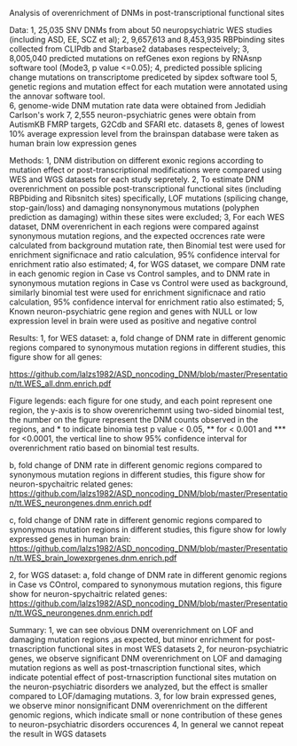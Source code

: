 Analysis of overenrichment of DNMs in post-transcriptional functional sites

Data:
1, 25,035 SNV DNMs from about 50 neuropsychiatric WES studies (including ASD, EE, SCZ et al);
2, 9,657,613 and 8,453,935 RBPbinding sites collected from CLIPdb and Starbase2 databases respecteively; 
3, 8,005,040 predicted mutations on refGenes exon regions by RNAsnp software tool (Mode3, p value <=0.05);
4, predicted possible splicing change mutations on transcriptome prediceted by sipdex software tool 
5, genetic regions and mutation effect for each mutation were annotated using the annovar software tool.  
6, genome-wide DNM mutation rate data were obtained from Jedidiah Carlson's work
7, 2,555 neuron-psychiatric genes were obtain from AutismKB
FMRP targets, G2Cdb and SFARI etc. datasets
8, genes of lowest 10% average expression level from the brainspan database were taken as human brain low expression genes

Methods:
1, DNM distribution on different exonic regions according to mutation effect or post-transcriptional modifications were compared using WES and WGS datasets for each study sepretely. 
2, To estimate DNM overenrichment on possible post-transcriptional functional sites (including RBPbiding and Ribsnitch sites) specifically, LOF mutations (spilicing change, stop-gain/loss) and damaging nonsynonymous mutations (polyphen prediction as damaging) within these sites were excluded;
3, For each WES dataset, DNM overenrichent in each regions were compared against synonymous mutation regions, and the expected occrences rate were calculated from background mutation rate, then Binomial test were used for enrichment significnace and ratio calculation, 95% confidence interval for enrichment ratio also estimated;
4, for WGS dataset, we compare DNM rate in each genomic region in Case vs Control samples, and to DNM rate in synonymous mutation regions in Case vs Control were used as background, similarly binomial test were used for enrichment significnace and ratio calculation, 95% confidence interval for enrichment ratio also estimated;
5, Known neuron-psychiatric gene region and genes with NULL or low expression level in brain were used as positive and negative control 

Results:
1, for WES dataset:
a, fold change of DNM rate in different genomic regions compared to synonymous mutation regions in different studies, this figure show for all genes:

https://github.com/lalzs1982/ASD_noncoding_DNM/blob/master/Presentation/tt.WES_all.dnm.enrich.pdf

Figure legends: each figure for one study, and each point represent one region, the y-axis is to show overenrichemnt using two-sided binomial test, the number on the figure represent the DNM counts observed in the regions, and * to indicate binomia test p value < 0.05, ** for < 0.001 and *** for <0.0001, the vertical line to show 95% confidence interval for overenrichment ratio based on binomial test results. 

b, fold change of DNM rate in different genomic regions compared to synonymous mutation regions in different studies, this figure show for neuron-spychaitric related genes:
https://github.com/lalzs1982/ASD_noncoding_DNM/blob/master/Presentation/tt.WES_neurongenes.dnm.enrich.pdf

c, fold change of DNM rate in different genomic regions compared to synonymous mutation regions in different studies, this figure show for lowly expressed genes in human brain:
https://github.com/lalzs1982/ASD_noncoding_DNM/blob/master/Presentation/tt.WES_brain_lowexprgenes.dnm.enrich.pdf

2, for WGS dataset:
a, fold change of DNM rate in different genomic regions in Case vs COntrol, compared to synonymous mutation regions, this figure show for neuron-spychaitric related genes:
https://github.com/lalzs1982/ASD_noncoding_DNM/blob/master/Presentation/tt.WGS_neurongenes.dnm.enrich.pdf


Summary:
1, we can see obvious DNM overenrichment on LOF and damaging mutation regions ,as expected, but minor enrichment for post-trnascription functional sites in most WES datasets
2, for neuron-psychiatric genes, we observe significant DNM overenrichment on LOF and damaging mutation regions as well as post-trnascription functional sites, which indicate potential effect of post-trnascription functional sites mutation on the neuron-psychiatric disorders we analyzed, but the effect is smaller compared to LOF/damaging mutations. 
3, for low brain expressed genes, we observe minor nonsignificant DNM overenrichment on the different genomic regions, which indicate small or none contribution of these genes to neuron-psychiatric disorders occurences
4, In general we cannot repeat the result in WGS datasets

